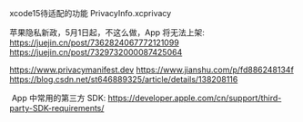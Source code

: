 
xcode15待适配的功能 PrivacyInfo.xcprivacy

苹果隐私新政，5月1日起，不这么做，App 将无法上架: 
https://juejin.cn/post/7362824067772121099
https://juejin.cn/post/7329732000087425064

https://www.privacymanifest.dev
https://www.jianshu.com/p/fd886248134f
https://blog.csdn.net/st646889325/article/details/138208116


 App 中常用的第三方 SDK:
 https://developer.apple.com/cn/support/third-party-SDK-requirements/
